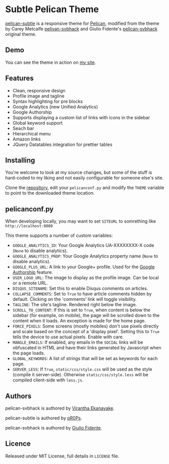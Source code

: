 Subtle Pelican Theme
====================

[pelican-subtle](https://github.com/pR0Ps/pelican-svbhack) is a responsive theme for [Pelican](http://getpelican.com), modified from the theme by Carey Metcalfe [pelivan-svbhack](https://github.com/https://github.com/pR0Ps/pelican-svbhack) and Giulio Fidente's [pelican-svbhack](https://github.com/giulivo/pelican-svbhack) original theme.

## Demo

You can see the theme in action on [my site](http://virantha.com/).

## Features

- Clean, responsive design
- Profile image and tagline
- Syntax highlighting for pre blocks
- Google Analytics (new Unified Analytics)
- Google Authorship
- Supports displaying a custom list of links with icons in the sidebar
- Global keyword support
- Seach bar
- Hierarchical menu
- Amazon links
- JQuery Datatables integration for prettier tables


## Installing

You're welcome to look at my source changes, but some of the stuff is hard-coded to my liking and not easily
configurable for someone else's site.

Clone the [repository](https://github.com/virantha/pelican-svbhack), edit your `pelicanconf.py` and modify the `THEME` variable to point to the downloaded theme location.

## pelicanconf.py

When developing locally, you may want to set `SITEURL` to somrething like `http://localhost:8000`

This theme supports a number of custom variables:

- `GOOGLE_ANALYTICS_ID`: Your Google Analytics UA-XXXXXXXX-X code (`None` to disable analytics).
- `GOOGLE_ANALYTICS_PROP`: Your Google Analytics property name (`None` to disable analytics).
- `GOOGLE_PLUS_URL`: A link to your Google+ profile. Used for the [Google Authorship](http://www.google.com/insidesearch/features/authorship/index.html) feature.
- `USER_LOGO_URL`: The image to display as the profile image. Can be local or a remote URL.
- `DISQUS_SITENAME`: Set this to enable Disqus comments on articles.
- `COLLAPSE_COMMENTS`: Set to `True` to have article comments hidden by default. Clicking on the 'comments' link will toggle visibility.
- `TAGLINE`: The site's tagline. Rendered right below the image.
- `SCROLL_TO_CONTENT`: If this is set to `True`, when content is below the sidebar (for example, on mobile), the page will be scrolled down to the content when it loads. An exception is made for the home page.
- `FORCE_PIXELS`: Some screens (mostly mobiles) don't use pixels directly and scale based on the concept of a 'display pixel'. Setting this to `True` tells the device to use actual pixels. Enable with care.
- `MANGLE_EMAILS`: If enabled, any emails in the `SOCIAL` links will be obfuscated in HTML and have their links generated by Javascript when the page loads.
- `GLOBAL_KEYWORDS`: A list of strings that will be set as keywords for each page.
- `SERVER_LESS`: If `True`, `static/css/style.css` will be used as the style (compile it server-side). Otherwise `static/css/style.less` will be compiled client-side with `less.js`.

## Authors
pelican-svbhack is authored by [Virantha Ekanayake](https://github.com/virantha).

pelican-subtle is authored by [pR0Ps](https://github.com/pR0Ps).

pelican-svbhack is authored by [Giulio Fidente](https://github.com/giulivo).

## Licence

Released under MIT License, full details in `LICENSE` file.
